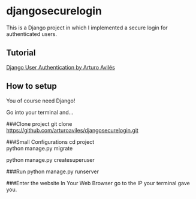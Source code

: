 # djangosecurelogin
This is a Django project in which I implemented a secure login for authenticated users.

## Tutorial
[Django User Authentication by Arturo Avilés](https://medium.com/@arturoaviles/django-user-authentication-tutorial-da1e113bca73 "Medium Post")

## How to setup
You of course need Django!

Go into your terminal and...

###Clone project
git clone https://github.com/arturoaviles/djangosecurelogin.git

###Small Configurations
cd project  
python manage.py migrate

python manage.py createsuperuser

###Run
python manage.py runserver

###Enter the website
In Your Web Browser go to the IP your terminal gave you.

